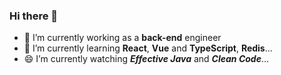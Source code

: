 ### Hi there 👋

<!--
**Chauncey-Leonard/Chauncey-Leonard** is a ✨ _special_ ✨ repository because its `README.md` (this file) appears on your GitHub profile.

Here are some ideas to get you started:

- 🔭 I’m currently working on ...
- 🌱 I’m currently learning ...
- 👯 I’m looking to collaborate on ...
- 🤔 I’m looking for help with ...
- 💬 Ask me about ...
- 📫 How to reach me: ...
- 😄 Pronouns: ...
- ⚡ Fun fact: ...

<img src="https://github-readme-stats.vercel.app/api/top-langs/?username=Chauncey-Leonard&hide=html&hide_border=true">

<img src="https://github-readme-stats.vercel.app/api?username=Chauncey-Leonard&show_icons=true&hide_border=true">
-->

- 🔭 I’m currently working as a **back-end** engineer
- 🌱 I’m currently learning **React**, **Vue** and **TypeScript**, **Redis**...
- 😄 I’m currently watching _**Effective Java**_ and _**Clean Code**_...

<!--### Skills | Tools

![Java](https://img.shields.io/badge/Java-C76D00?style=flat-square&logo=Java&logoColor=white)
![Spring](https://img.shields.io/badge/Spring-32CD32?style=flat-square&logo=Spring&logoColor=white)
![Mysql](https://img.shields.io/badge/Mysql-01758F?style=flat-square&logo=Mysql&logoColor=white)
![Redis](https://img.shields.io/badge/Redis-D92C21?style=flat-square&logo=Redis&logoColor=white)
![Linux](https://img.shields.io/badge/Linux-17161B?style=flat-square&logo=Linux&logoColor=white)
![Git](https://img.shields.io/badge/Git-FA7343?style=flat-square&logo=Git&logoColor=white)
![IntelliJ IDEA](https://img.shields.io/badge/IntelliJ_IDEA-1575F9?style=flat-square&logo=IntelliJ-IDEA&logoColor=white)
![nginx](https://img.shields.io/badge/nginx-0C974D?style=flat-square&logo=nginx&logoColor=white)
![Docker](https://img.shields.io/badge/Docker-01AEFF?style=flat-square&logo=Docker&logoColor=white)
![Javascript](https://img.shields.io/badge/Javascript-FDD500?style=flat-square&logo=javascript&logoColor=white)
-->
